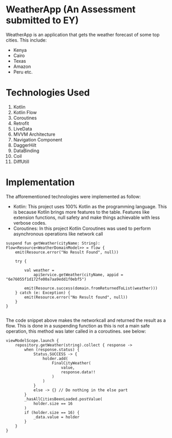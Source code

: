 # WeatherApp (An Assessment submitted to EY)
WeatherApp is an application that gets the weather forecast of some top cities. This include:
* Kenya
* Cairo
* Texas
* Amazon
* Peru etc.

# Technologies Used
1. Kotlin
2. Kotlin Flow
3. Coroutines
4. Retrofit
5. LiveData
6. MVVM Architecture
7. Navigation Component
8. DaggerHilt
9. DataBinding
10. Coil
11. DiffUtill

# Implementation
The afforementioned technologies were implemented as follow:
- Kotlin: 
This project uses 100% Kotlin as the programming language. This is because Kotlin brings more features to the table. Features like extension functions, null safety and make things achievable with less verbose codes.
- Coroutines:
In this project Kotlin Coroutines was used to perform asynchronous operations like network call
```
suspend fun getWeather(cityName: String): Flow<Resource<WeatherDomainModel>> = flow {
    emit(Resource.error("No Result Found", null))

    try {

        val weather =
            apiService.getWeather(cityName, appid = "6e76055f1d172fe00a7aa9edd1f0ebf5")

        emit(Resource.success(domain.fromReturnedToList(weather)))
    } catch (e: Exception) {
        emit(Resource.error("No Result found", null))
    }
}
    
```

The code snippet above makes the networkcall and returned the result as a flow. This is done in a suspending function as this is not a main safe operation, this method was later called in a coroutines. see below: 
```
viewModelScope.launch {
    repository.getWeather(string).collect { response ->
        when (response.status) {
            Status.SUCCESS -> {
                holder.add(
                    FinalCityWeather(
                        value,
                        response.data!!
                    )
                )
            }
            else -> {} // Do nothing in the else part
        }
        _hasAllCitiesBeenLoaded.postValue(
            holder.size == 16
        )
        if (holder.size == 16) {
            _data.value = holder
        }
    }
}
```






